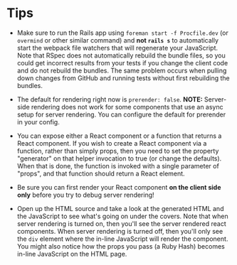 # Tips

- Make sure to run the Rails app using `foreman start -f Procfile.dev` (or `overmind` or other similar command) and **not `rails s`** to automatically start the webpack file watchers that will regenerate your JavaScript. Note that RSpec does not automatically rebuild the bundle files, so you could get incorrect results from your tests if you change the client code and do not rebuild the bundles. The same problem occurs when pulling down changes from GitHub and running tests without first rebuilding the bundles.

- The default for rendering right now is `prerender: false`. **NOTE:** Server-side rendering does not work for some components that use an async setup for server rendering. You can configure the default for prerender in your config.
- You can expose either a React component or a function that returns a React component. If you wish to create a React component via a function, rather than simply props, then you need to set the property "generator" on that helper invocation to true (or change the defaults). When that is done, the function is invoked with a single parameter of "props", and that function should return a React element.
- Be sure you can first render your React component **on the client side only** before you try to debug server rendering!
- Open up the HTML source and take a look at the generated HTML and the JavaScript to see what's going on under the covers. Note that when server rendering is turned on, then you'll see the server rendered react components. When server rendering is turned off, then you'll only see the `div` element where the in-line JavaScript will render the component. You might also notice how the props you pass (a Ruby Hash) becomes in-line JavaScript on the HTML page.
